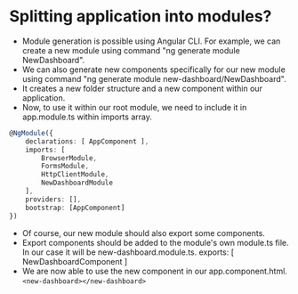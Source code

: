 # Splitting application into modules?

* Module generation is possible using Angular CLI. For example, we can create a new module using command "ng generate module NewDashboard".
* We can also generate new components specifically for our new module using command "ng generate module new-dashboard/NewDashboard".
* It creates a new folder structure and a new component within our application.
* Now, to use it within our root module, we need to include it in app.module.ts within
imports array.

```ts
@NgModule({
    declarations: [ AppComponent ],
    imports: [ 
        BrowserModule, 
        FormsModule, 
        HttpClientModule, 
        NewDashboardModule 
    ], 
    providers: [],
    bootstrap: [AppComponent]
})
```

* Of course, our new module should also export some components.
* Export components should be added to the module's own module.ts file. In our case it will be new-dashboard.module.ts. exports: [ NewDashboardComponent ]
* We are now able to use the new component in our app.component.html. `<new-dashboard></new-dashboard>`